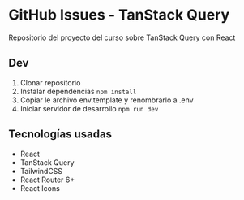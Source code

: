 # GitHub Issues - TanStack Query

Repositorio del proyecto del curso sobre TanStack Query con React

## Dev

1. Clonar repositorio
2. Instalar dependencias `npm install`
3. Copiar le archivo env.template y renombrarlo a .env
4. Iniciar servidor de desarrollo `npm run dev`

## Tecnologías usadas

- React
- TanStack Query
- TailwindCSS
- React Router 6+
- React Icons
